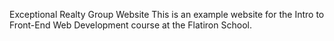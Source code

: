 Exceptional Realty Group Website
This is an example website for the Intro to Front-End Web Development course at the Flatiron School.